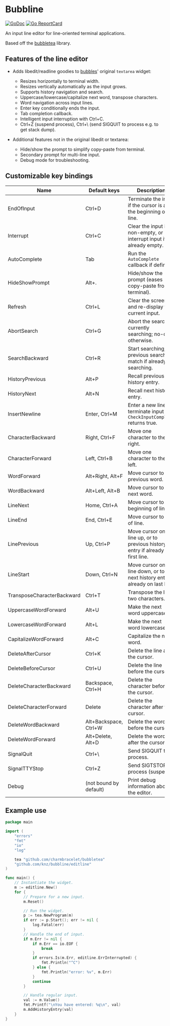 # Bubbline

[![GoDoc](https://godoc.org/github.com/golang/gddo?status.svg)](https://pkg.go.dev/github.com/knz/bubbline)
[![Go ReportCard](https://goreportcard.com/badge/knz/bubbline)](https://goreportcard.com/report/knz/bubbline)

An input line editor for line-oriented terminal applications.

Based off the [bubbletea](https://github.com/charmbracelet/bubbletea) library.

## Features of the line editor

- Adds libedit/readline goodies to [bubbles](https://github.com/charmbracelet/bubbles)' original `textarea` widget:
  - Resizes horizontally to terminal width.
  - Resizes vertically automatically as the input grows.
  - Supports history navigation and search.
  - Uppercase/lowercase/capitalize next word, transpose characters.
  - Word navigation across input lines.
  - Enter key conditionally ends the input.
  - Tab completion callback.
  - Intelligent input interruption with Ctrl+C.
  - Ctrl+Z (suspend process), Ctrl+\ (send SIGQUIT to process e.g. to get stack dump).

- Additional features not in the original libedit or textarea:
  - Hide/show the prompt to simplify copy-paste from terminal.
  - Secondary prompt for multi-line input.
  - Debug mode for troubleshooting.

## Customizable key bindings

| Name                       | Default keys           | Description                                                                     |
|----------------------------|------------------------|---------------------------------------------------------------------------------|
| EndOfInput                 | Ctrl+D                 | Terminate the input if the cursor is at the beginning of a line.                |
| Interrupt                  | Ctrl+C                 | Clear the input if non-empty, or interrupt input if already empty.              |
| AutoComplete               | Tab                    | Run the `AutoComplete` callback if defined.                                     |
| HideShowPrompt             | Alt+.                  | Hide/show the prompt (eases copy-paste from terminal).                          |
| Refresh                    | Ctrl+L                 | Clear the screen and re-display the current input.                              |
| AbortSearch                | Ctrl+G                 | Abort the search if currently searching; no-op otherwise.                       |
| SearchBackward             | Ctrl+R                 | Start searching; or previous search match if already searching.                 |
| HistoryPrevious            | Alt+P                  | Recall previous history entry.                                                  |
| HistoryNext                | Alt+N                  | Recall next history entry.                                                      |
| InsertNewline              | Enter, Ctrl+M          | Enter a new line; or terminate input if `CheckInputComplete` returns true.      |
| CharacterBackward          | Right, Ctrl+F          | Move one character to the right.                                                |
| CharacterForward           | Left, Ctrl+B           | Move one character to the left.                                                 |
| WordForward                | Alt+Right, Alt+F       | Move cursor to the previous word.                                               |
| WordBackward               | Alt+Left, Alt+B        | Move cursor to the next word.                                                   |
| LineNext                   | Home, Ctrl+A           | Move cursor to beginning of line.                                               |
| LineEnd                    | End, Ctrl+E            | Move cursor to end of line.                                                     |
| LinePrevious               | Up, Ctrl+P             | Move cursor one line up, or to previous history entry if already on first line. |
| LineStart                  | Down, Ctrl+N           | Move cursor one line down, or to next history entry if already on last line.    |
| TransposeCharacterBackward | Ctrl+T                 | Transpose the last two characters.                                              |
| UppercaseWordForward       | Alt+U                  | Make the next word uppercase.                                                   |
| LowercaseWordForward       | Alt+L                  | Make the next word lowercase.                                                   |
| CapitalizeWordForward      | Alt+C                  | Capitalize the next word.                                                       |
| DeleteAfterCursor          | Ctrl+K                 | Delete the line after the cursor.                                               |
| DeleteBeforeCursor         | Ctrl+U                 | Delete the line before the cursor.                                              |
| DeleteCharacterBackward    | Backspace, Ctrl+H      | Delete the character before the cursor.                                         |
| DeleteCharacterForward     | Delete                 | Delete the character after the cursor.                                          |
| DeleteWordBackward         | Alt+Backspace, Ctrl+W  | Delete the word before the cursor.                                              |
| DeleteWordForward          | Alt+Delete, Alt+D      | Delete the word after the cursor.                                               |
| SignalQuit                 | Ctrl+\                 | Send SIGQUIT to process.                                                        |
| SignalTTYStop              | Ctrl+Z                 | Send SIGTSTOP to process (suspend).                                             |
| Debug                      | (not bound by default) | Print debug information about the editor.                                       |

## Example use

```go
package main

import (
    "errors"
    "fmt"
    "io"
    "log"

    tea "github.com/charmbracelet/bubbletea"
    "github.com/knz/bubbline/editline"
)

func main() {
    // Instantiate the widget.
    m := editline.New()
    for {
        // Prepare for a new input.
        m.Reset()

        // Run the widget.
        p := tea.NewProgram(m)
        if err := p.Start(); err != nil {
            log.Fatal(err)
        }
        // Handle the end of input.
        if m.Err != nil {
            if m.Err == io.EOF {
                break
            }
            if errors.Is(m.Err, editline.ErrInterrupted) {
                fmt.Println("^C")
            } else {
                fmt.Println("error: %v", m.Err)
            }
            continue
        }

        // Handle regular input.
        val := m.Value()
        fmt.Printf("\nYou have entered: %q\n", val)
        m.AddHistoryEntry(val)
    }
}
```

